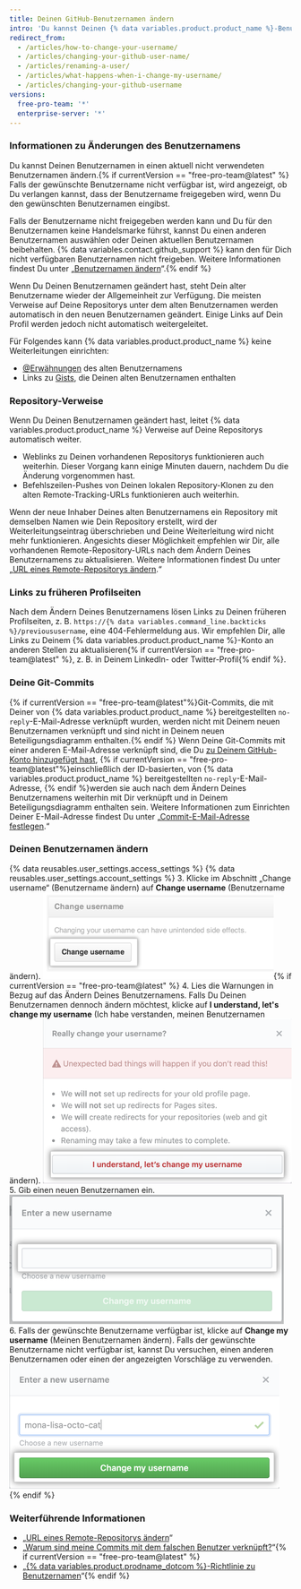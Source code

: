 ```yaml
---
title: Deinen GitHub-Benutzernamen ändern
intro: 'Du kannst Deinen {% data variables.product.product_name %}-Benutzernamen jederzeit ändern.'
redirect_from:
  - /articles/how-to-change-your-username/
  - /articles/changing-your-github-user-name/
  - /articles/renaming-a-user/
  - /articles/what-happens-when-i-change-my-username/
  - /articles/changing-your-github-username
versions:
  free-pro-team: '*'
  enterprise-server: '*'
---
```


### Informationen zu Änderungen des Benutzernamens

Du kannst Deinen Benutzernamen in einen aktuell nicht verwendeten Benutzernamen ändern.{% if currentVersion == "free-pro-team@latest" %} Falls der gewünschte Benutzername nicht verfügbar ist, wird angezeigt, ob Du verlangen kannst, dass der Benutzername freigegeben wird, wenn Du den gewünschten Benutzernamen eingibst.

Falls der Benutzername nicht freigegeben werden kann und Du für den Benutzernamen keine Handelsmarke führst, kannst Du einen anderen Benutzernamen auswählen oder Deinen aktuellen Benutzernamen beibehalten. {% data variables.contact.github_support %} kann den für Dich nicht verfügbaren Benutzernamen nicht freigeben. Weitere Informationen findest Du unter „[Benutzernamen ändern](#changing-your-username)“.{% endif %}

Wenn Du Deinen Benutzernamen geändert hast, steht Dein alter Benutzername wieder der Allgemeinheit zur Verfügung. Die meisten Verweise auf Deine Repositorys unter dem alten Benutzernamen werden automatisch in den neuen Benutzernamen geändert. Einige Links auf Dein Profil werden jedoch nicht automatisch weitergeleitet.

Für Folgendes kann {% data variables.product.product_name %} keine Weiterleitungen einrichten:
- [@Erwähnungen](/articles/basic-writing-and-formatting-syntax/#mentioning-people-and-teams) des alten Benutzernamens
- Links zu [Gists](/articles/creating-gists), die Deinen alten Benutzernamen enthalten

### Repository-Verweise

Wenn Du Deinen Benutzernamen geändert hast, leitet {% data variables.product.product_name %} Verweise auf Deine Repositorys automatisch weiter.
- Weblinks zu Deinen vorhandenen Repositorys funktionieren auch weiterhin. Dieser Vorgang kann einige Minuten dauern, nachdem Du die Änderung vorgenommen hast.
- Befehlszeilen-Pushes von Deinen lokalen Repository-Klonen zu den alten Remote-Tracking-URLs funktionieren auch weiterhin.

Wenn der neue Inhaber Deines alten Benutzernamens ein Repository mit demselben Namen wie Dein Repository erstellt, wird der Weiterleitungseintrag überschrieben und Deine Weiterleitung wird nicht mehr funktionieren. Angesichts dieser Möglichkeit empfehlen wir Dir, alle vorhandenen Remote-Repository-URLs nach dem Ändern Deines Benutzernamens zu aktualisieren. Weitere Informationen findest Du unter „[URL eines Remote-Repositorys ändern](/articles/changing-a-remote-s-url).“

### Links zu früheren Profilseiten

Nach dem Ändern Deines Benutzernamens lösen Links zu Deinen früheren Profilseiten, z. B. `https://{% data variables.command_line.backticks %}/previoususername`, eine 404-Fehlermeldung aus. Wir empfehlen Dir, alle Links zu Deinem {% data variables.product.product_name %}-Konto an anderen Stellen zu aktualisieren{% if currentVersion == "free-pro-team@latest" %}, z. B. in Deinem LinkedIn- oder Twitter-Profil{% endif %}.

### Deine Git-Commits

{% if currentVersion == "free-pro-team@latest"%}Git-Commits, die mit Deiner von {% data variables.product.product_name %} bereitgestellten `no-reply`-E-Mail-Adresse verknüpft wurden, werden nicht mit Deinem neuen Benutzernamen verknüpft und sind nicht in Deinem neuen Beteiligungsdiagramm enthalten.{% endif %} Wenn Deine Git-Commits mit einer anderen E-Mail-Adresse verknüpft sind, die Du [zu Deinem GitHub-Konto hinzugefügt hast](/articles/adding-an-email-address-to-your-github-account), {% if currentVersion == "free-pro-team@latest"%}einschließlich der ID-basierten, von {% data variables.product.product_name %} bereitgestellten `no-reply`-E-Mail-Adresse, {% endif %}werden sie auch nach dem Ändern Deines Benutzernamens weiterhin mit Dir verknüpft und in Deinem Beteiligungsdiagramm enthalten sein. Weitere Informationen zum Einrichten Deiner E-Mail-Adresse findest Du unter „[Commit-E-Mail-Adresse festlegen](/articles/setting-your-commit-email-address).“

### Deinen Benutzernamen ändern

{% data reusables.user_settings.access_settings %}
{% data reusables.user_settings.account_settings %}
3. Klicke im Abschnitt „Change username“ (Benutzername ändern) auf **Change username** (Benutzername ändern). ![Schaltfläche Ändere Benutzernamen](/assets/images/help/settings/settings-change-username.png){% if currentVersion == "free-pro-team@latest" %}
4. Lies die Warnungen in Bezug auf das Ändern Deines Benutzernamens. Falls Du Deinen Benutzernamen dennoch ändern möchtest, klicke auf **I understand, let's change my username** (Ich habe verstanden, meinen Benutzernamen ändern). ![Schaltfläche mit Warnung zur Änderung des Benutzernamens](/assets/images/help/settings/settings-change-username-warning-button.png)
5. Gib einen neuen Benutzernamen ein. ![Feld für neuen Benutzernamen](/assets/images/help/settings/settings-change-username-enter-new-username.png)
6. Falls der gewünschte Benutzername verfügbar ist, klicke auf **Change my username** (Meinen Benutzernamen ändern). Falls der gewünschte Benutzername nicht verfügbar ist, kannst Du versuchen, einen anderen Benutzernamen oder einen der angezeigten Vorschläge zu verwenden. ![Schaltfläche mit Warnung zur Änderung des Benutzernamens](/assets/images/help/settings/settings-change-my-username-button.png)
{% endif %}

### Weiterführende Informationen

- „[URL eines Remote-Repositorys ändern](/articles/changing-a-remote-s-url)“
- „[Warum sind meine Commits mit dem falschen Benutzer verknüpft?](/articles/why-are-my-commits-linked-to-the-wrong-user)“{% if currentVersion == "free-pro-team@latest" %}
- „[{% data variables.product.prodname_dotcom %}-Richtlinie zu Benutzernamen](/articles/github-username-policy)“{% endif %}
